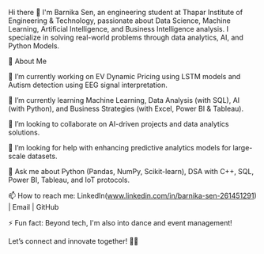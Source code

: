 Hi there 👋
I'm Barnika Sen, an engineering student at Thapar Institute of Engineering & Technology, passionate about Data Science, Machine Learning, Artificial Intelligence, and Business Intelligence analysis. I specialize in solving real-world problems through data analytics, AI, and Python Models.

🚀 About Me

🔭 I’m currently working on EV Dynamic Pricing using LSTM models and Autism detection using EEG signal interpretation.</br>

🌱 I’m currently learning Machine Learning, Data Analysis (with SQL), AI (with Python), and Business Strategies (with Excel, Power BI & Tableau).</br>

👯 I’m looking to collaborate on AI-driven projects and data analytics solutions.</br>

🤔 I’m looking for help with enhancing predictive analytics models for large-scale datasets.</br>

💬 Ask me about Python (Pandas, NumPy, Scikit-learn), DSA with C++, SQL, Power BI, Tableau, and IoT protocols.</br>

📫 How to reach me: LinkedIn(www.linkedin.com/in/barnika-sen-261451291) | Email | GitHub</br>

⚡ Fun fact: Beyond tech, I'm also into dance and event management!</br>

Let’s connect and innovate together! 🚀✨</br>
